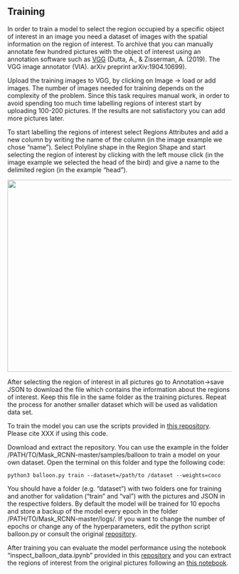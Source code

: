 ## Training 

In order to train a model to select the region occupied by a specific object of interest in an image you need a dataset of images with the spatial information on the region of interest. To archive that you can manually annotate few hundred pictures with the object of interest using an annotation software such as [VGG](http://www.robots.ox.ac.uk/~vgg/software/via/via-1.0.6.html) (Dutta, A., & Zisserman, A. (2019). The VGG image annotator (VIA). arXiv preprint arXiv:1904.10699).

Upload the training images to VGG, by clicking on Image -> load or add images. The number of images needed for training depends on the complexity of the problem. Since this task requires manual work, in order to avoid spending too much time labelling regions of interest start by uploading 100-200 pictures. If the results are not satisfactory you can add more pictures later.

To start labelling the regions of interest select Regions Attributes and add a new column by writing the name of the column (in the image example we chose “name”). Select Polyline shape in the Region Shape and start selecting the region of interest by clicking with the left mouse click (in the image example we selected the head of the bird) and give a name to the delimited region (in the example “head”).

<img src="https://github.com/AndreCFerreira/Weaver_individualID/blob/master/Data_pre-processing/Training_model/Images/VGG_example.png" width="648" height="432" />


After selecting the region of interest in all pictures go to Annotation->save JSON to download the file which contains the information about the regions of interest. Keep this file in the same folder as the training pictures. Repeat the process for another smaller dataset which will be used as validation data set.

To train the model you can use the scripts provided in [this repository](https://github.com/matterport/Mask_RCNN). Please cite XXX if using this code.

Download and extract the repository. You can use the example in the folder /PATH/TO/Mask_RCNN-master/samples/balloon to train a model on your own dataset. Open the terminal on this folder and type the following code:

```console
python3 balloon.py train --dataset=/path/to /dataset --weights=coco
```

You should have a folder (e.g. “dataset”) with two folders one for training and another for validation (“train” and “val”) with the pictures and JSON in the respective folders. By default the model will be trained for 10 epochs and store a backup of the model every epoch in the folder /PATH/TO/Mask_RCNN-master/logs/. If you want to change the number of epochs or change any of the hyperparameters, edit the python script balloon.py or consult the original [repository](https://github.com/matterport/Mask_RCNN).

After training you can evaluate the model performance using the notebook “inspect_balloon_data.ipynb” provided in this [repository](https://github.com/matterport/Mask_RCNN) and you can extract the regions of interest from the original pictures following an [this notebook]( https://github.com/AndreCFerreira/Weaver_individualID/blob/master/Data_pre-processing/Training_model/Extracting_region_of_interest.ipynb).
